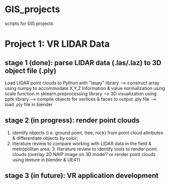 # GIS_projects
scripts for GIS projects

# Project 1: VR LIDAR Data
## stage 1 (done): parse LIDAR data (.las/.laz) to 3D object file (.ply)
Load LIDAR point clouds to Python with "laspy" library --> construct array using numpy to accommodate X,Y,Z information &
value normalization using scale function in sklearn.preprocessing library --> 3D visualization using pptk library --> compile objects for
vertices & faces to output .ply file --> load .ply file in blender

## stage 2 (in progress): render point clouds
1. identify objects (i.e. ground point, tree, rock) from point cloud attributes & differentiate objects by color;
2. literature review to compare working with LIDAR data in the field & metropolitan area; 3. literature review to identify tools to render
point clouds (overlay 2D NAIP image on 3D model? or render point clouds using texture in blender & UE4?)

## stage 3 (in future): VR application development
